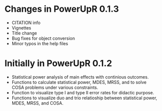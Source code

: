 # Changes in PowerUpR 0.1.3
 - CITATION info
 - Vignettes
 - Title change
 - Bug fixes for object conversion
 - Minor typos in the help files

# Initially in PowerUpR 0.1.2
 - Statistical power analysis of main effects 
 with continious outcomes. 
 - Functions to calculate statistical power, MDES, MRSS,
 and to solve COSA problems under various constraints.
 - Function to visualize type I and type II
 error rates for didactic purpose. 
 - Functions to visualize duo and trio relatioship
 between statistical power, MDES, MRSS, and COSA. 
 
 
